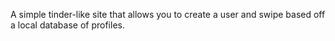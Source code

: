 A simple tinder-like site that allows you to create a user and swipe based off a local database of profiles.
